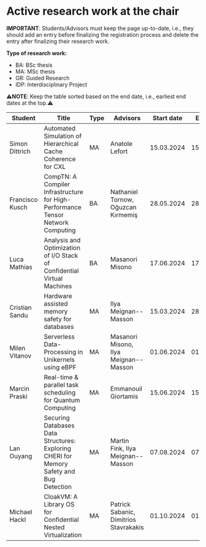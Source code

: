 # Active research work at the chair


**IMPORTANT**: Students/Advisors must keep the page up-to-date, i.e., they should add an entry before finalizing the registration process and delete the entry after finalizing their research work.

**Type of research work:**
  - BA: BSc thesis
  - MA: MSc thesis
  - GR: Guided Research
  - IDP: Interdisciplinary Project

⚠️**NOTE**: Keep the table sorted based on the end date, i.e., earliest end dates at the top.⚠️

| Student               | Title                                                                                   | Type | Advisors                                 | Start date | End date   |
|-----------------------|-----------------------------------------------------------------------------------------|------|------------------------------------------|------------|------------|
| Simon Dittrich        | Automated Simulation of Hierarchical Cache Coherence for CXL                            | MA   | Anatole Lefort                           | 15.03.2024 | 15.09.2024 |
| Francisco Kusch       | CompTN: A Compiler Infrastructure for High-Performance Tensor Network Computing         | BA   | Nathaniel Tornow, Oğuzcan Kırmemiş       | 28.05.2024 | 28.09.2024 |
| Luca Mathias          | Analysis and Optimization of I/O Stack of Confidential Virtual Machines                 | BA   | Masanori Misono                          | 17.06.2024 | 17.10.2024 |
| Cristian Sandu        | Hardware assisted memory safety for databases                                           | MA   | Ilya Meignan--Masson                     | 15.03.2024 | 28.10.2024 |
| Milen Vitanov         | Serverless Data-Processing in Unikernels using eBPF                                     | MA   | Masanori Misono, Ilya Meignan--Masson    | 01.06.2024 | 01.12.2024 |
| Marcin Praski         | Real-time & parallel task scheduling for Quantum Computing                              | MA   | Emmanouil Giortamis                      | 15.06.2024 | 15.12.2024 |
| Lan Ouyang            | Securing Databases Data Structures: Exploring CHERI for Memory Safety and Bug Detection | MA   | Martin Fink, Ilya Meignan--Masson        | 07.08.2024 | 07.02.2025 |
| Michael Hackl         | CloakVM: A Library OS for Confidential Nested Virtualization                            | MA   | Patrick Sabanic, Dimitrios Stavrakakis   | 01.10.2024 | 01.04.2025 |


